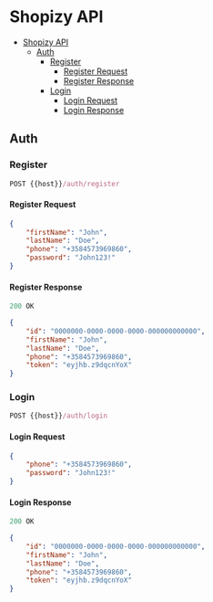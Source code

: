 # Shopizy API

- [Shopizy API](#Shopizy-api)
  - [Auth](#auth)
    - [Register](#register)
      - [Register Request](#register-request)
      - [Register Response](#register-response)
    - [Login](#login)
      - [Login Request](#login-request)
      - [Login Response](#login-response)

## Auth

### Register

```js
POST {{host}}/auth/register
```

#### Register Request

```json
{
    "firstName": "John",
    "lastName": "Doe",
    "phone": "+3584573969860",
    "password": "John123!"
}
```

#### Register Response

```js
200 OK
```

```json
{
    "id": "0000000-0000-0000-0000-000000000000",
    "firstName": "John",
    "lastName": "Doe",
    "phone": "+3584573969860",
    "token": "eyjhb.z9dqcnYoX"
}
```

### Login

```js
POST {{host}}/auth/login
```

#### Login Request

```json
{
    "phone": "+3584573969860",
    "password": "John123!"
}
```

#### Login Response

```js
200 OK
```

```json
{
    "id": "0000000-0000-0000-0000-000000000000",
    "firstName": "John",
    "lastName": "Doe",
    "phone": "+3584573969860",
    "token": "eyjhb.z9dqcnYoX"
}
```